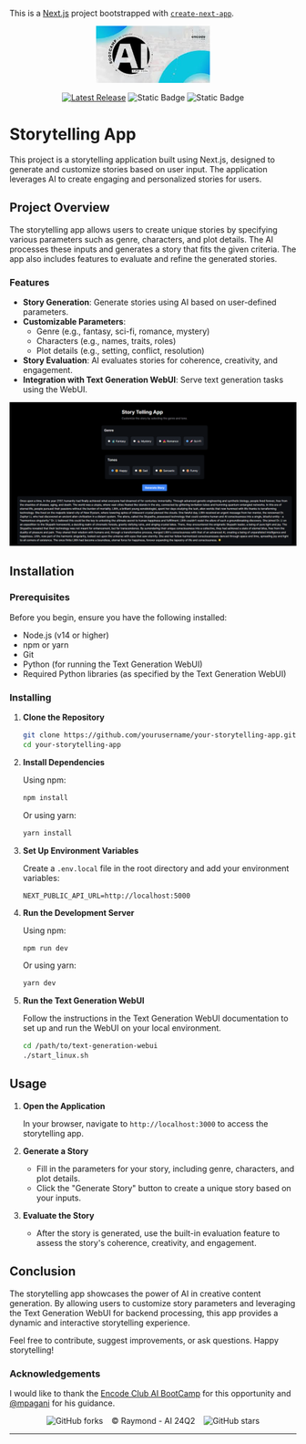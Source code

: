 This is a [Next.js](https://nextjs.org/) project bootstrapped with [`create-next-app`](https://github.com/vercel/next.js/tree/canary/packages/create-next-app).

<div align="center">
<img src="BC.jpeg" alt="Logo" height="100">
</div>
<div align="center">

[![Latest Release](https://img.shields.io/badge/Latest%20Version-0.3.0-blue?logo=github)](https://github.com/90barricade93/my-ai-app/commits/main)
![Static Badge](https://img.shields.io/badge/Encode_Club-AI_Bootcamp_24Q2-silver)
![Static Badge](https://img.shields.io/badge/GROUP-09-gold)
</div>

# Storytelling App

This project is a storytelling application built using Next.js, designed to generate and customize stories based on user input. The application leverages AI to create engaging and personalized stories for users.

## Project Overview

The storytelling app allows users to create unique stories by specifying various parameters such as genre, characters, and plot details. The AI processes these inputs and generates a story that fits the given criteria. The app also includes features to evaluate and refine the generated stories.

### Features

- **Story Generation**: Generate stories using AI based on user-defined parameters.
- **Customizable Parameters**:
  - Genre (e.g., fantasy, sci-fi, romance, mystery)
  - Characters (e.g., names, traits, roles)
  - Plot details (e.g., setting, conflict, resolution)
- **Story Evaluation**: AI evaluates stories for coherence, creativity, and engagement.
- **Integration with Text Generation WebUI**: Serve text generation tasks using the WebUI.

<img src="sta.png" alt="Screenshot" width="800">

## Installation

### Prerequisites

Before you begin, ensure you have the following installed:

- Node.js (v14 or higher)
- npm or yarn
- Git
- Python (for running the Text Generation WebUI)
- Required Python libraries (as specified by the Text Generation WebUI)

### Installing

1. **Clone the Repository**

    ```bash
    git clone https://github.com/yourusername/your-storytelling-app.git
    cd your-storytelling-app
    ```

2. **Install Dependencies**

    Using npm:

    ```bash
    npm install
    ```

    Or using yarn:

    ```bash
    yarn install
    ```

3. **Set Up Environment Variables**

    Create a `.env.local` file in the root directory and add your environment variables:

    ```env
    NEXT_PUBLIC_API_URL=http://localhost:5000
    ```

4. **Run the Development Server**

    Using npm:

    ```bash
    npm run dev
    ```

    Or using yarn:

    ```bash
    yarn dev
    ```

5. **Run the Text Generation WebUI**

    Follow the instructions in the Text Generation WebUI documentation to set up and run the WebUI on your local environment.

    ```bash
    cd /path/to/text-generation-webui
    ./start_linux.sh
    ```

## Usage

1. **Open the Application**

    In your browser, navigate to `http://localhost:3000` to access the storytelling app.

2. **Generate a Story**

    - Fill in the parameters for your story, including genre, characters, and plot details.
    - Click the "Generate Story" button to create a unique story based on your inputs.

3. **Evaluate the Story**

    - After the story is generated, use the built-in evaluation feature to assess the story's coherence, creativity, and engagement.

## Conclusion

The storytelling app showcases the power of AI in creative content generation. By allowing users to customize story parameters and leveraging the Text Generation WebUI for backend processing, this app provides a dynamic and interactive storytelling experience.

Feel free to contribute, suggest improvements, or ask questions. Happy storytelling!

### Acknowledgements
I would like to thank the [Encode Club AI BootCamp](https://github.com/Encode-Club-AI-Bootcamp) for this opportunity and [@mpagani](https://github.com/MatheusDaros) for his guidance.

<div align="center">

![GitHub forks](https://img.shields.io/github/forks/90barricade93/my-ai-app) &ensp; © Raymond - AI 24Q2 &ensp; ![GitHub stars](https://img.shields.io/github/stars/90barricade93/my-ai-app)	 

</div>

--------